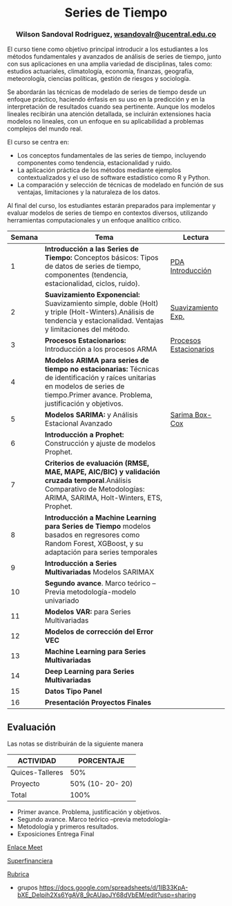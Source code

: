 <div align='center'>    
    
# **Series de Tiempo**

### Wilson Sandoval Rodriguez, wsandovalr@ucentral.edu.co
</div>

El curso tiene como objetivo principal introducir a los estudiantes a los métodos fundamentales y avanzados de análisis de series de tiempo, junto con sus aplicaciones en una amplia variedad de disciplinas, tales como: estudios actuariales, climatología, economía, finanzas, geografía, meteorología, ciencias políticas, gestión de riesgos y sociología.

Se abordarán las técnicas de modelado de series de tiempo desde un enfoque práctico, haciendo énfasis en su uso en la predicción y en la interpretación de resultados cuando sea pertinente. Aunque los modelos lineales recibirán una atención detallada, se incluirán extensiones hacia modelos no lineales, con un enfoque en su aplicabilidad a problemas complejos del mundo real.

El curso se centra en: 
- Los conceptos fundamentales de las series de tiempo, incluyendo componentes como tendencia, estacionalidad y ruido.
- La aplicación práctica de los métodos mediante ejemplos contextualizados y el uso de software estadístico como R y Python.
- La comparación y selección de técnicas de modelado en función de sus ventajas, limitaciones y la naturaleza de los datos.
  
Al final del curso, los estudiantes estarán preparados para implementar y evaluar modelos de series de tiempo en contextos diversos, utilizando herramientas computacionales y un enfoque analítico crítico.



|Semana|Tema|Lectura|
|---|---|---|
|1|**Introducción a las Series de Tiempo:** Conceptos básicos: Tipos de datos de series de tiempo, componentes (tendencia, estacionalidad, ciclos, ruido).|<a href="https://docs.google.com/document/d/1X-KnJP9FAvmkS89UIjmv8KBc6qyfCVsj/edit?usp=sharing&ouid=111401641962812428858&rtpof=true&sd=true"> PDA <a href="https://github.com/Wilsonsr/Series-de-Tiempo/blob/main/Cuadernos%20Python/1_Introduccion.ipynb"> Introducción </a>|
|2| **Suavizamiento Exponencial:** Suavizamiento simple, doble (Holt) y triple (Holt-Winters).Análisis de tendencia y estacionalidad. Ventajas y limitaciones del método.|<a  href="https://github.com/Wilsonsr/Series-de-Tiempo/blob/main/Cuadernos%20Python/2_Suavizado%20Exponencial.ipynb"> Suavizamiento Exp.</a>|
|3|**Procesos Estacionarios:** Introducción a los procesos ARMA | <a href="https://github.com/Wilsonsr/Series-de-Tiempo/blob/main/Cuadernos%20Python/3_procesos_estacionarioa%20ARMA.ipynb">  Procesos Estacionarios </a>|
|4|**Modelos ARIMA para series de tiempo no estacionarias:** Técnicas de identificación y raíces unitarias en modelos de series de tiempo.Primer avance. Problema, justificación y objetivos. 
|5|**Modelos SARIMA:** y Análisis Estacional Avanzado| <a href="https://github.com/Wilsonsr/Series-de-Tiempo/blob/main/Cuadernos%20Python/5_SARIMA.ipynb"> Sarima <a/>  <a href="https://github.com/Wilsonsr/Series-de-Tiempo/blob/main/Cuadernos%20Python/6_sarima_gas_box_cox.ipynb" > Box-Cox </a>  |
|6|**Introducción a Prophet:** Construcción y ajuste de modelos Prophet.||
|7|**Criterios de evaluación (RMSE, MAE, MAPE, AIC/BIC) y validación cruzada temporal**.Análisis Comparativo de Metodologías: ARIMA, SARIMA, Holt-Winters, ETS, Prophet.||
|8|**Introducción a Machine Learning para Series de Tiempo**  modelos basados en regresores como Random Forest, XGBoost, y su adaptación para series temporales ||
|9|**Introducción a Series Multivariadas** Modelos SARIMAX 
|10|**Segundo avance**. Marco teórico – Previa metodología-modelo univariado||
|11|**Modelos VAR:** para Series Multivariadas||
|12|**Modelos de corrección del Error VEC**||
|13|**Machine Learning para Series Multivariadas**||
|14|**Deep Learning para Series Multivariadas**||
|15|**Datos Tipo Panel**||
|16|**Presentación Proyectos Finales**||




<!--


1.  <a href="https://github.com/Wilsonsr/Series-de-Tiempo/blob/main/CUADERNOS/presentacion.Rmd"> Introducción </a>





-->

 ## Evaluación
Las notas se distribuirán de la siguiente manera

|ACTIVIDAD|PORCENTAJE|
|---|---|
|Quices-Talleres| 50%|
|Proyecto|50% (10- 20- 20)|
|Total|100%|


+ Primer avance. Problema, justificación y objetivos.
+ Segundo avance. Marco teórico –previa metodología-
+ Metodología y primeros resultados.
+ Exposiciones Entrega Final

 
<a href="https://meet.google.com/nhz-mouo-fox"> Enlace Meet </a>

 <a href="https://www.superfinanciera.gov.co/publicaciones/10082252/informes-y-cifrascifrasestablecimientos-de-creditoinformacion-periodicamensualcalidad-de-cartera-establecimientos-de-credito-10082252/"> Superfinanciera </a>

<a href="https://docs.google.com/document/d/1y3lnQ_wxnQS7QVg2KbOwjuRYibVn2Oaw/edit?usp=sharing&ouid=111401641962812428858&rtpof=true&sd=true"> Rubrica <a/>

- grupos https://docs.google.com/spreadsheets/d/1IB33KpA-bXE_Delpih2Xs6YgAV8_9cAUaoJY68dVbEM/edit?usp=sharing
  

